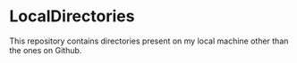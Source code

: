# LocalDirectories
This repository contains directories present on my local machine other than the ones on Github.
